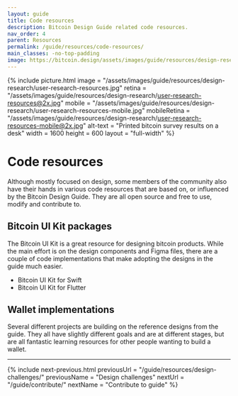 ```yaml
---
layout: guide
title: Code resources
description: Bitcoin Design Guide related code resources.
nav_order: 4
parent: Resources
permalink: /guide/resources/code-resources/
main_classes: -no-top-padding
image: https://bitcoin.design/assets/images/guide/resources/design-research/user-research-resources-preview.jpg
---
```


<!--

Editor's notes

Illustration source:

-->

{% include picture.html
   image = "/assets/images/guide/resources/design-research/user-research-resources.jpg"
   retina = "/assets/images/guide/resources/design-research/user-research-resources@2x.jpg"
   mobile = "/assets/images/guide/resources/design-research/user-research-resources-mobile.jpg"
   mobileRetina = "/assets/images/guide/resources/design-research/user-research-resources-mobile@2x.jpg"
   alt-text = "Printed bitcoin survey results on a desk"
   width = 1600
   height = 600
   layout = "full-width"
%}

# Code resources

Although mostly focused on design, some members of the community also have their hands in various code resources that are based on, or influenced by the Bitcoin Design Guide. They are all open source and free to use, modify and contribute to.

## Bitcoin UI Kit packages

The Bitcoin UI Kit is a great resource for designing bitcoin products. While the main effort is on the design components and Figma files, there are a couple of code implementations that make adopting the designs in the guide much easier.

- Bitcoin UI Kit for Swift
- Bitcoin UI Kit for Flutter

## Wallet implementations

Several different projects are building on the reference designs from the guide. They all have slightly different goals and are at different stages, but are all fantastic learning resources for other people wanting to build a wallet.

---

{% include next-previous.html
   previousUrl = "/guide/resources/design-challenges/"
   previousName = "Design challenges"
   nextUrl = "/guide/contribute/"
   nextName = "Contribute to guide"
%}
